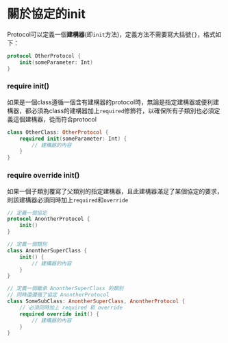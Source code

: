 # 關於協定的init

Protocol可以定義一個**建構器**\(即`init`方法\)，定義方法不需要寫大括號`{}`，格式如下：

```swift
protocol OtherProtocol {
    init(someParameter: Int)
}
```

### require init\(\)

如果是一個class遵循一個含有建構器的protocol時，無論是指定建構器或便利建構器，都必須為class的建構器加上`required`修飾符，以確保所有子類別也必須定義這個建構器，從而符合protocol

```swift
class OtherClass: OtherProtocol {
    required init(someParameter: Int) {
        // 建構器的內容
    }
}
```

### require override init\(\)

如果一個子類別覆寫了父類別的指定建構器，且此建構器滿足了某個協定的要求，則該建構器必須同時加上`required`和`override`

```swift
// 定義一個協定
protocol AnontherProtocol {
    init()
}

// 定義一個類別
class AnontherSuperClass {
    init() {
        // 建構器的內容
    }
}

// 定義一個繼承 AnontherSuperClass 的類別
// 同時還遵循了協定 AnontherProtocol
class SomeSubClass: AnontherSuperClass, AnontherProtocol {
    // 必須同時加上 required 和 override
    required override init() {
        // 建構器的內容
    }
}
```

